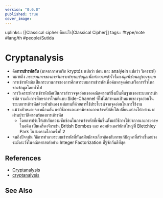 ```yaml
---
version: "0.0.0"
published: true
cover_image:
---
```

uplinks:: [[Classical cipher คืออะไร|Classical Cipher]]
tags:: #type/note #lang/th #people/Sutida 
# Cryptanalysis
-  คือ**การเข้ารหัสลับ** (มาจากภาษากรีก kryptós เเปลว่า ซ่อน และ analýein แปลว่า วิเคราะห์)
- หมายถึง *กระบวนการของการวิเคราะห์ระบบข้อมูลเพื่อทำความเข้าใจในเเง่มุมที่ซ่อนอยู่ของระบบ*
- การเข้ารหัสลับเป็นกระบวนการของการศึกษาระบบการเข้ารหัสเพื่อค้นหาจุดอ่อนหรือการรั่วไหลของข้อมูลโดยทั่วไป
- การวิเคราะห์การเข้ารหัสถือเป็นการสำรวจจุดอ่อนของคณิตศาสตร์ซึ่งเป็นพื้นฐานของระบบการเข้ารหัส รวมถึงการศึกษาการโจมตีแบบ Side-Channel ที่ไม่ได้กำหนดเป้าหมายของจุดอ่อนในระบบการเข้ารหัสด้วยตัวมันเอง แต่แทนที่ด้วยการใช้ประโยชน์จากจุดอ่อนในการใช้งาน
- แม้ว่าเป้าหมายจะเหมือนกัน แต่วิธีการและเทคนิคของการเข้ารหัสลับได้เปลี่ยนแปลงไปอย่างมากผ่านประวัติศาสตร์ของการเข้ารหัส
	- โดยการปรับให้เข้ากับความซับซ้อนในการเข้ารหัสที่เพิ่มขึ้นตั้งแต่วิธีการใช้ปากกาและกระดาษในอดีต เป็นเครื่องจักรเช่น British Bombes และ คอมพิวเตอร์ยักษ์ใหญ่ที่ Bletchley Park ในสงครามโลกครั้งที่ 2
- จนถึงปัจจุบัน วิธีการทำลายระบบเข้ารหัสที่ทันสมัยมักจะเกี่ยวข้องกับการแก้ปัญหาที่สร้างขึ้นอย่างระมัดระวังในคณิตศาสตร์อย่าง Integer Factorization ที่รู้จักกันดีที่สุด
## References
- [Cryptanalysis](https://en.wikipedia.org/wiki/Cryptanalysis)
- [cryptanalysis
](https://www.sciencedirect.com/topics/computer-science/cryptanalysis)

## See Also
